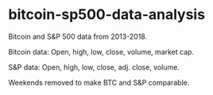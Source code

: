 # bitcoin-sp500-data-analysis
Bitcoin and S&amp;P 500 data from 2013-2018.


Bitcoin data: Open, high, low, close, volume, market cap. 


S&P data: Open, high, low, close, adj. close, volume.


Weekends removed to make BTC and S&P comparable.
